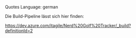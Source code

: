 Quotes Language: german


Die Build-Pipeline lässt sich hier finden:

https://dev.azure.com/itagile/Nerd%20Golf%20Tracker/_build?definitionId=2
